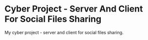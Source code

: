 # Cyber Project - Server And Client For Social Files Sharing
My cyber project - server and client for social files sharing. 

